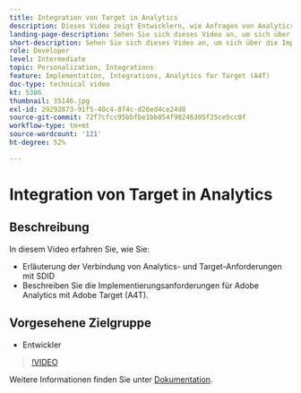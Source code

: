 ```yaml
---
title: Integration von Target in Analytics
description: Dieses Video zeigt Entwicklern, wie Anfragen von Analytics und Target mithilfe von SDID verbunden werden. Sehen Sie sich dieses Video an, um sich über die Implementierungsanforderungen für Adobe Analytics mit Adobe Target (A4T) zu informieren.
landing-page-description: Sehen Sie sich dieses Video an, um sich über die Implementierungsanforderungen für Adobe Analytics mit Adobe Target (A4T) zu informieren.
short-description: Sehen Sie sich dieses Video an, um sich über die Implementierungsanforderungen für Adobe Analytics mit Adobe Target (A4T) zu informieren.
role: Developer
level: Intermediate
topic: Personalization, Integrations
feature: Implementation, Integrations, Analytics for Target (A4T)
doc-type: technical video
kt: 5386
thumbnail: 35146.jpg
exl-id: 29292873-91f5-40c4-8f4c-d26ed4ce24d8
source-git-commit: 72f7cfcc95bbfbe1bb054f98246305f25ce5cc0f
workflow-type: tm+mt
source-wordcount: '121'
ht-degree: 52%

---
```


# Integration von Target in Analytics

## Beschreibung

In diesem Video erfahren Sie, wie Sie:

* Erläuterung der Verbindung von Analytics- und Target-Anforderungen mit SDID
* Beschreiben Sie die Implementierungsanforderungen für Adobe Analytics mit Adobe Target (A4T).

## Vorgesehene Zielgruppe

* Entwickler

>[!VIDEO](https://video.tv.adobe.com/v/35146/?quality=12)

Weitere Informationen finden Sie unter [Dokumentation](https://experienceleague.adobe.com/docs/target/using/integrate/a4t/a4timplementation.html?lang=en).
